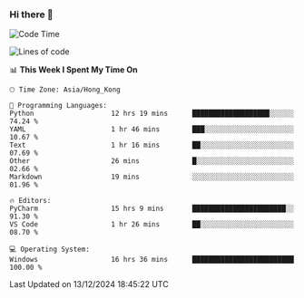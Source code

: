 ### Hi there 👋

<!--
**RoiexLee/RoiexLee** is a ✨ _special_ ✨ repository because its `README.md` (this file) appears on your GitHub profile.

Here are some ideas to get you started:

- 🔭 I’m currently working on ...
- 🌱 I’m currently learning ...
- 👯 I’m looking to collaborate on ...
- 🤔 I’m looking for help with ...
- 💬 Ask me about ...
- 📫 How to reach me: ...
- 😄 Pronouns: ...
- ⚡ Fun fact: ...
-->

<!--START_SECTION:waka-->
![Code Time](http://img.shields.io/badge/Code%20Time-782%20hrs%2046%20mins-blue)

![Lines of code](https://img.shields.io/badge/From%20Hello%20World%20I%27ve%20Written-38.4%20thousand%20lines%20of%20code-blue)

📊 **This Week I Spent My Time On** 

```text
🕑︎ Time Zone: Asia/Hong_Kong

💬 Programming Languages: 
Python                   12 hrs 19 mins      ███████████████████░░░░░░   74.24 % 
YAML                     1 hr 46 mins        ███░░░░░░░░░░░░░░░░░░░░░░   10.67 % 
Text                     1 hr 16 mins        ██░░░░░░░░░░░░░░░░░░░░░░░   07.69 % 
Other                    26 mins             █░░░░░░░░░░░░░░░░░░░░░░░░   02.66 % 
Markdown                 19 mins             ░░░░░░░░░░░░░░░░░░░░░░░░░   01.96 % 

🔥 Editors: 
PyCharm                  15 hrs 9 mins       ███████████████████████░░   91.30 % 
VS Code                  1 hr 26 mins        ██░░░░░░░░░░░░░░░░░░░░░░░   08.70 % 

💻 Operating System: 
Windows                  16 hrs 36 mins      █████████████████████████   100.00 % 
```


 Last Updated on 13/12/2024 18:45:22 UTC
<!--END_SECTION:waka-->
